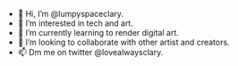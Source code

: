 - 👋 Hi, I’m @lumpyspaceclary.
- 👀 I’m interested in tech and art.
- 🌱 I’m currently learning to render digital art. 
- 💞️ I’m looking to collaborate with other artist and creators.
- 📫 Dm me on twitter @lovealwaysclary.

<!---
lumpyspaceclary/lumpyspaceclary is a ✨ special ✨ repository because its `README.md` (this file) appears on your GitHub profile.
You can click the Preview link to take a look at your changes.
--->

